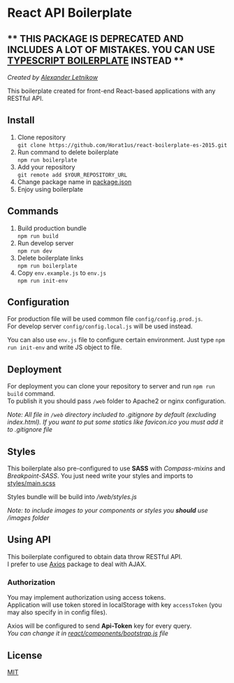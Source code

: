 # React API Boilerplate
## ** THIS PACKAGE IS DEPRECATED AND INCLUDES A LOT OF MISTAKES. YOU CAN USE [TYPESCRIPT BOILERPLATE](https://github.com/Horat1us/typescript-react-boilerplate) INSTEAD **
*Created by [Alexander Letnikow](https://github.com/)* 

This boilerplate created for front-end React-based applications with any RESTful API.  
  
## Install
1. Clone repository  
`git clone https://github.com/Horat1us/react-boilerplate-es-2015.git`
2. Run command to delete boilerplate   
`npm run boilerplate`
3. Add your repository  
`git remote add $YOUR_REPOSITORY_URL`
4. Change package name in [package.json](./package.json)
5. Enjoy using boilerplate

  
## Commands
1. Build production bundle  
`npm run build`
2. Run develop server  
`npm run dev`
3. Delete boilerplate links  
`npm run boilerplate`
4. Copy `env.example.js` to `env.js`  
`npm run init-env`

## Configuration
For production file will be used common file `config/config.prod.js`.  
For develop server `config/config.local.js` will be used instead.  

You can also use `env.js` file to configure certain environment.
Just type `npm run init-env` and write JS object to file.

## Deployment
For deployment you can clone your repository to server and run `npm run build` command.  
To publish it you should pass `/web` folder to Apache2 or nginx configuration.

*Note: All file in `/web` directory included to .gitignore by default (excluding index.html). 
If you want to put some statics like favicon.ico you must add it to .gitignore file*  

## Styles
This boilerplate also pre-configured to use **SASS** with *Compass-mixins* and *Breakpoint-SASS*.
You just need write your styles and imports to [styles/main.scss](./styles/main.scss)  

Styles bundle will be build into */web/styles.js*

*Note: to include images to your components or styles you **should** use /images folder*

## Using API
This boilerplate configured to obtain data throw RESTful API.  
I prefer to use [Axios](https://github.com/mzabriskie/axios) package to deal with AJAX.


### Authorization
You may implement authorization using access tokens.  
Application will use token stored in localStorage with key `accessToken` (you may also specify in in config files).

Axios will be configured to send **Api-Token** key for every query.   
*You can change it in [react/components/bootstrap.js](react/components/bootstrap.js) file*



## License
[MIT](LICENSE)
